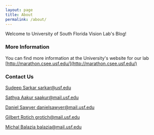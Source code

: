 ```yaml
---
layout: page
title: About
permalink: /about/
---
```


Welcome to University of South Florida Vision Lab's Blog!

### More Information

You can find more information at the University's website for our lab [http://marathon.csee.usf.edu/](http://marathon.csee.usf.edu/)

### Contact Us

[Sudeep Sarkar sarkar@usf.edu](mailto:sarkar@usf.edu)

[Sathya Aakur saakur@mail.usf.edu](mailto:saakur@mail.usf.edu)

[Daniel Sawyer danielsawyer@mail.usf.edu](mailto:danielsawyer@mail.usf.edu)

[Gilbert Rotich grotich@mail.usf.edu](mailto:grotich@mail.usf.edu)

[Michal Balazia balazia@mail.usf.edu](mailto:balazia@mail.usf.edu)
